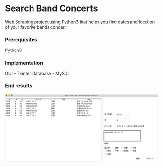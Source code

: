 # Search Band Concerts
Web Scraping project using Python3 that helps you find dates and location of your favorite bands concert

### Prerequisites
Python3 

### Implementation 
GUI - Tkinter 
Database - MySQL 

### End results 
![GUI looks](results.png)
